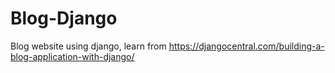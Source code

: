 # Blog-Django
Blog website using django, learn from https://djangocentral.com/building-a-blog-application-with-django/
